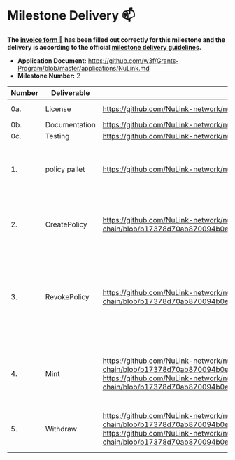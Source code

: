 # Milestone Delivery :mailbox:

**The [invoice form :pencil:](https://docs.google.com/forms/d/e/1FAIpQLSfmNYaoCgrxyhzgoKQ0ynQvnNRoTmgApz9NrMp-hd8mhIiO0A/viewform) has been filled out correctly for this milestone and the delivery is according to the official [milestone delivery guidelines](https://github.com/w3f/General-Grants-Program/blob/master/grants/milestone-deliverables-guidelines.md).**

- **Application Document:** https://github.com/w3f/Grants-Program/blob/master/applications/NuLink.md
- **Milestone Number:** 2

| Number | Deliverable   | Link                                                                                                                                                                                                                                                      | Notes                                                                                                              |
| ------ | ------------- | --------------------------------------------------------------------------------------------------------------------------------------------------------------------------------------------------------------------------------------------------------- | ------------------------------------------------------------------------------------------------------------------ |
| 0a.    | License       | https://github.com/NuLink-network/nulink-chain/blob/main/LICENSE                                                                                                                                                                                          | Apache License                                                                                                     |
| 0b.    | Documentation | https://github.com/NuLink-network/nulink-chain/blob/main/README.md                                                                                                                                                                                        | documentation                                                                                                      |
| 0c.    | Testing       | https://github.com/NuLink-network/nulink-chain/blob/main/pallets/policy/src/tests.rs                                                                                                                                                                      | all tests                                                                                                          |
| 1.     | policy pallet | https://github.com/NuLink-network/nulink-chain/blob/main/pallets/policy/src/lib.rs                                                                                                                                                                        | The policy management pallet will manage the policy fees and distribute.                                           |
| 2.     | CreatePolicy  | https://github.com/NuLink-network/nulink-chain/blob/b17378d70ab870094b0e7beb72cc46f8a54bc471/pallets/policy/src/lib.rs#L111                                                                                                                               | This function would lock the fee for a specific policy for a locking period.                                       |
| 3.     | RevokePolicy  | https://github.com/NuLink-network/nulink-chain/blob/b17378d70ab870094b0e7beb72cc46f8a54bc471/pallets/policy/src/lib.rs#L122                                                                                                                               | This function would revoke a specific policy and refund the unconsumed policy fee depending on the locking period. |
| 4.     | Mint          | https://github.com/NuLink-network/nulink-chain/blob/b17378d70ab870094b0e7beb72cc46f8a54bc471/pallets/nuproxy/src/lib.rs#L187 https://github.com/NuLink-network/nulink-chain/blob/b17378d70ab870094b0e7beb72cc46f8a54bc471/pallets/nuproxy/src/lib.rs#L192 | This function would computes and transfers the policy fee to the staker’s account.                                 |
| 5.     | Withdraw      | https://github.com/NuLink-network/nulink-chain/blob/b17378d70ab870094b0e7beb72cc46f8a54bc471/pallets/nuproxy/src/lib.rs#L205 https://github.com/NuLink-network/nulink-chain/blob/b17378d70ab870094b0e7beb72cc46f8a54bc471/pallets/nuproxy/src/lib.rs#L215 | The staker could call this function to claim the reward fee.                                                       |
